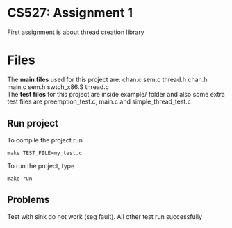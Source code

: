# CS527: Assignment 1

First assignment is about thread creation library


# Files


The **main files** used for this project are:
 chan.c   sem.c  thread.h  chan.h   main.c  sem.h   swtch_x86.S 	thread.c   
 The **test files** for this project are inside example/ folder and also some extra test files are preemption_test.c, main.c and simple_thread_test.c

## Run project

To compile the project run

    make TEST_FILE=my_test.c

To run the project, type
 

    make run


## Problems

Test with sink do not work (seg fault). All other test run successfully


